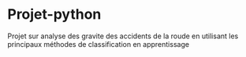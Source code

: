 # Projet-python
Projet sur analyse des gravite des accidents de la roude  en utilisant les principaux méthodes de classification en apprentissage

